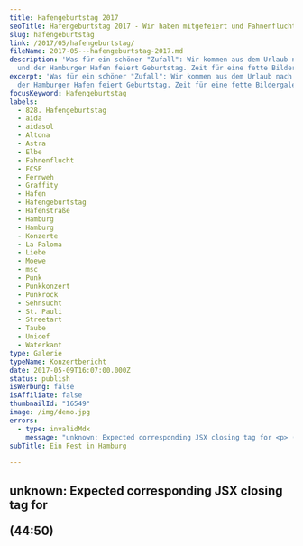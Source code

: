 ```yaml
---
title: Hafengeburtstag 2017
seoTitle: Hafengeburtstag 2017 - Wir haben mitgefeiert und Fahnenflucht live erlebt
slug: hafengeburtstag
link: /2017/05/hafengeburtstag/
fileName: 2017-05---hafengeburtstag-2017.md
description: 'Was für ein schöner "Zufall": Wir kommen aus dem Urlaub nach Hause
  und der Hamburger Hafen feiert Geburtstag. Zeit für eine fette Bildergalerie.'
excerpt: 'Was für ein schöner "Zufall": Wir kommen aus dem Urlaub nach Hause und
  der Hamburger Hafen feiert Geburtstag. Zeit für eine fette Bildergalerie.'
focusKeyword: Hafengeburtstag
labels:
  - 828. Hafengeburtstag
  - aida
  - aidasol
  - Altona
  - Astra
  - Elbe
  - Fahnenflucht
  - FCSP
  - Fernweh
  - Graffity
  - Hafen
  - Hafengeburtstag
  - Hafenstraße
  - Hamburg
  - Hamburg
  - Konzerte
  - La Paloma
  - Liebe
  - Moewe
  - msc
  - Punk
  - Punkkonzert
  - Punkrock
  - Sehnsucht
  - St. Pauli
  - Streetart
  - Taube
  - Unicef
  - Waterkant
type: Galerie
typeName: Konzertbericht
date: 2017-05-09T16:07:00.000Z
status: publish
isWerbung: false
isAffiliate: false
thumbnailId: "16549"
image: /img/demo.jpg
errors:
  - type: invalidMdx
    message: "unknown: Expected corresponding JSX closing tag for <p> (44:50)"
subTitle: Ein Fest in Hamburg
  
---
```


## unknown: Expected corresponding JSX closing tag for <p> (44:50)

<!--
**Was für ein schöner "Zufall": Wir kommen aus dem Urlaub nach Hause und der
Hamburger Hafen feiert Geburtstag. Da muss ich Euch natürlich gleich mit einer
Bildergalerie verzücken. Hach.**

Das Wetter war ein Knaller. Auch wenn es mit knapp 21 Grad circa 10 bis 12 Grad
kälter war, als an unserem Urlaubsort. Weshalb ich mir auch eine schöne
Erkältung eingefangen habe. Aber was soll's. Das war es auf jeden Fall wert.
Immerhin haben wir ein wundertolles Konzert der Band Fahnenflucht auf der Jolly
Roger Stage erlebt und konnten die Auslaufparade beobachten. Da kann man danach
schon mal ein paar Tage flachen liegen, nech? :-D

Viel Spaß mit den Bildern und zieht Euch immer schön warm an! Der Titel des
Lieds, welches Ihr unter den Fotos findet ist übrigens ein Hinweis darauf, wo
wir unseren Urlaub verbracht haben. Bilder und Texte dazu werdet Ihr hier in den
nächsten Tagen und Wochen finden.

[myflickr tag="annehafengeburtstag2017"]

<blockquote>
## La Paloma
Ein Wind weht von Süd und zieht mich hinaus auf See,
Mein Kind, sei nicht traurig tut auch der Abschied weh.
Mein Herz geht an Bord, und fort muß die Reise gehn.
Dein Schmerz wird vergehn, und schön wird das Wiedersehn.

Mich trägt die Sehnsucht fort in die blaue Ferne. Unter mir Meer, und über mir
Nacht und Sterne. Vor mir die Welt, so treibt mich der Wind des Lebens. Wein
nicht, mein Kind, die Tränen, die sind vergebens.

Refrain: Auf Matrosen ohé! Einmal muß es vorbei sein. Nur Erinnerung an Stunden
der Liebe bleibt noch an Land zurück. Seemanns Braut ist die See. und nur ihr
kann er treu sein. Wenn der Sturmwind sein Lied singt, schon schon winkt mir.
Der großen Freiheit Glück.

Wie blau ist das Meer wie groß kann der Himmel sein. Ich schau hoch vom Mastkorb
weit in die Welt hinein. Nach vorn geht mein Blick, zurück darf kein Seemann
schauen, Kaphorn liegt auf Lee jetzt heißst es auf Gott vertrau'n.

Seemann gib acht im Strahl da als Gruß des Südens. Hell durch die Nacht das
leuchtende Kreuz des Südens. Schroff ist ein Riff und schnell geht ein Schiff
zugrunde. Früh oder spät schlägt jedem von uns die Stunde.

Auf Matrosen ohé, einmal muß es vorbei sein. Einmal holt uns die See und das
Meer gibt keinen von uns zurück. Seemannsbraut ist die See und nur ihr kann er
treu sein. Wenn der Sturmwind sein Lied singt dann winkt mir. Der großen
Freiheit Glück.

La Paloma ade. Auf Matrosen, ohe! Ohe! Ade.</blockquote>

## Wegweiser Hamburger Hafengeburtstag

[2016](/2016/05/hafengeburtstag-in-hamburg/)

2017

-->

  